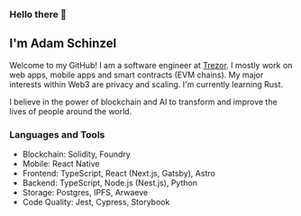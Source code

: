 ### Hello there 👋
## I'm Adam Schinzel

Welcome to my GitHub! I am a software engineer at [Trezor](https://trezor.io/). I mostly work on web apps, mobile apps and smart contracts (EVM chains). My major interests within Web3 are privacy and scaling. I'm currently learning Rust.

I believe in the power of blockchain and AI to transform and improve the lives of people around the world.

### Languages and Tools

- Blockchain: Solidity, Foundry
- Mobile: React Native
- Frontend: TypeScript, React (Next.js, Gatsby), Astro
- Backend: TypeScript, Node.js (Nest.js), Python
- Storage: Postgres, IPFS, Arwaeve
- Code Quality: Jest, Cypress, Storybook
